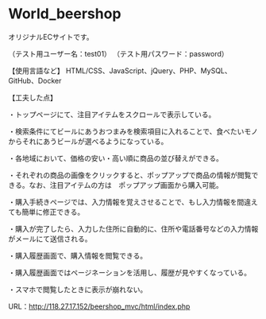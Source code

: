# World_beershop
オリジナルECサイトです。

（テスト用ユーザー名：test01）
（テスト用パスワード：password）

【使用言語など】
HTML/CSS、JavaScript、jQuery、PHP、MySQL、GitHub、Docker

【工夫した点】

・トップページにて、注目アイテムをスクロールで表示している。

・検索条件にてビールにあうおつまみを検索項目に入れることで、食べたいモノからそれにあうビールが選べるようになっている。

・各地域において、価格の安い・高い順に商品の並び替えができる。

・それぞれの商品の画像をクリックすると、ポップアップで商品の情報が閲覧できる。なお、注目アイテムの方は　ポップアップ画面から購入可能。

・購入手続きページでは、入力情報を覚えさせることで、もし入力情報を間違えても簡単に修正できる。

・購入が完了したら、入力した住所に自動的に、住所や電話番号などの入力情報がメールにて送信される。

・購入履歴画面で、購入情報を閲覧できる。

・購入履歴画面ではページネーションを活用し、履歴が見やすくなっている。

・スマホで閲覧したときに表示が崩れない。

URL：http://118.27.17.152/beershop_mvc/html/index.php
